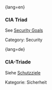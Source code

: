 {lang=en}
### CIA Triad

See [Security Goals](#term-security-goals)

Category: Security


{lang=de}
### CIA-Triade

Siehe [Schutzziele](#_bookmark183)

Kategorie: Sicherheit

